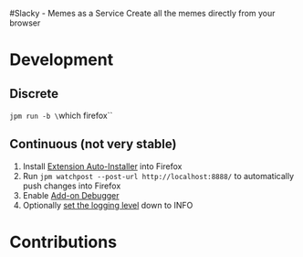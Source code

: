 #Slacky - Memes as a Service
Create all the memes directly from your browser

# Development

## Discrete

`jpm run -b \`which firefox\``

## Continuous (not very stable)

1. Install [Extension Auto-Installer](https://addons.mozilla.org/en-US/firefox/addon/autoinstaller/) into Firefox
2. Run `jpm watchpost --post-url http://localhost:8888/` to automatically push changes into Firefox
3. Enable [Add-on Debugger](https://developer.mozilla.org/en-US/Add-ons/Add-on_Debugger)
4. Optionally [set the logging level](https://blog.mozilla.org/addons/2013/03/27/changes-to-console-log-behaviour-in-sdk-1-14/) down to INFO

# Contributions
